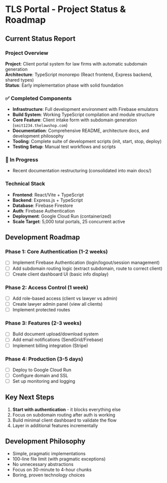 # TLS Portal - Project Status & Roadmap

## Current Status Report

### Project Overview
**Project**: Client portal system for law firms with automatic subdomain generation  
**Architecture**: TypeScript monorepo (React frontend, Express backend, shared types)  
**Status**: Early implementation phase with solid foundation

### ✅ Completed Components
- **Infrastructure**: Full development environment with Firebase emulators
- **Build System**: Working TypeScript compilation and module structure  
- **Core Feature**: Client intake form with subdomain generation (`smit1234.thelawshop.com`)
- **Documentation**: Comprehensive README, architecture docs, and development philosophy
- **Tooling**: Complete suite of development scripts (init, start, stop, deploy)
- **Testing Setup**: Manual test workflows and scripts

### 🚧 In Progress
- Recent documentation restructuring (consolidated into main docs/)

### Technical Stack
- **Frontend**: React/Vite + TypeScript
- **Backend**: Express.js + TypeScript  
- **Database**: Firebase Firestore
- **Auth**: Firebase Authentication
- **Deployment**: Google Cloud Run (containerized)
- **Scale Target**: 5,000 total portals, 25 concurrent active

## Development Roadmap

### Phase 1: Core Authentication (1-2 weeks)
- [ ] Implement Firebase Authentication (login/logout/session management)
- [ ] Add subdomain routing logic (extract subdomain, route to correct client)
- [ ] Create client dashboard UI (basic info display)

### Phase 2: Access Control (1 week)
- [ ] Add role-based access (client vs lawyer vs admin)
- [ ] Create lawyer admin panel (view all clients)
- [ ] Implement protected routes

### Phase 3: Features (2-3 weeks)
- [ ] Build document upload/download system
- [ ] Add email notifications (SendGrid/Firebase)
- [ ] Implement billing integration (Stripe)

### Phase 4: Production (3-5 days)
- [ ] Deploy to Google Cloud Run
- [ ] Configure domain and SSL
- [ ] Set up monitoring and logging

## Key Next Steps
1. **Start with authentication** - it blocks everything else
2. Focus on subdomain routing after auth is working
3. Build minimal client dashboard to validate the flow
4. Layer in additional features incrementally

## Development Philosophy
- Simple, pragmatic implementations
- 100-line file limit (with pragmatic exceptions)
- No unnecessary abstractions
- Focus on 30-minute to 4-hour chunks
- Boring, proven technology choices